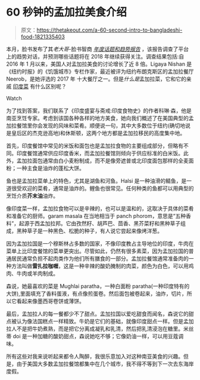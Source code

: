 # 60 秒钟的孟加拉美食介绍

> 原文：<https://thetakeout.com/a-60-second-intro-to-bangladeshi-food-1821335403>

本月，脸书发布了其*老大哥*-脸书智商 [*年度话题和趋势报告*](https://scontent-sea1-1.xx.fbcdn.net/v/t39.2365-6/10000000_395392374233010_8180218995706691584_n.pdf?oh=05b23a0e2cff65d1a78bbfed6603718c&oe=5AB7DC12) ，该报告调查了平台上的趋势对话，并预测哪些话题将在 2018 年继续获得关注。调查结果包括:自 2016 年 1 月以来，美国人对孟加拉美食的讨论增长了近 8 倍。Ligaya Nishan 是《纽约时报》的《饥饿城市》专栏作家，最近被评为纽约布朗克斯区的孟加拉餐厅 Neerob，是她评选的 2017 年 十大餐厅之一。但是*什么是*孟加拉菜，它和它的亲戚 [印度菜](https://thetakeout.com/a-cheat-sheet-to-indian-restaurant-menus-1798256742) 有什么区别呢？

Watch

为了找到答案，我们联系了《印度盛宴与斋戒:印度食物史》的作者科琳·森，他是南亚烹饪专家。考虑到该国各种各样的地方美食，她向我们概述了在美国典型的孟加拉餐馆里你会发现的风味和菜肴。顺便说一句，其中大多数位于纽约(确切地说是皇后区的杰克逊高地)和休斯顿，这两个地方都是孟加拉移民的高度集中地。

首先，印度餐馆中常见的米饭和面包也是孟加拉食物的主要组成部分，但略有不同。印度餐馆通常供应印度香米，而孟加拉餐馆则倾向于供应标准的白米饭。此外，孟加拉面包通常由白小麦粉制成，而不是像旁遮普或北印度面包那样的全麦面粉；一种主食是油炸的蓬松大饼。

鱼也是孟加拉菜单上的特色，尤其是湖鱼和河鱼。Halsi 是一种油滑的鲭鱼，是一道很受欢迎的菜肴，通常是油炸的。鲤鱼也很常见。任何种类的鱼都可以用典型的烹饪介质**芥末油**油炸。

像印度菜一样，孟加拉食物可以是辛辣的，也可以是温和的，这取决于具体的菜肴和准备它的厨师。garam masala 在当地相当于 panch phorom，意思是“五种香料”，起源于西孟加拉邦。它由孜然籽、胡芦巴、茴香、黑芥菜籽和黑种草子组成，黑种草子是一种黑色、松脆的种子，有人说它尝起来像烤洋葱。

因为孟加拉国是一个穆斯林占多数的国家，不像印度教占主导地位的印度，牛肉在菜单上比印度餐馆的菜单更突出。尽管如此，仍然有很多素菜，因为孟加拉国的普通居民通常负担不起肉类作为他们所有膳食的一部分。孟加拉餐馆通常准备肉的一种方法叫做**雷扎拉咖喱**，这是一种辛辣的酸奶腌制的肉菜，颜色为白色，可以用鸡肉、牛肉或羊肉制成。

森说，她最喜欢的菜是 Mughlai paratha，一种白面粉 paratha(一种印度特有的大饼),里面填充了香料蛋液，有点像煎蛋卷。然后面包被卷起来，油炸，切片，所以它看起来像墨西哥卷饼或薄饼。

最后，孟加拉人的每一餐都少不了甜点。孟加拉国以爱吃甜食而闻名，森说它的甜点被认为像法国糕点一样精致。牛奶是它们的基础，就像印度甜点一样。但是孟加拉人不是把牛奶煮熟，而是把它分离成凝乳和乳清，然后把乳清浸泡在糖里。米丝蒂 doi 是一种加糖的酸奶甜点，森说她吃不够；它像奶油一样，可以用豆蔻调味。

所有这些对我来说听起来都令人陶醉，我很乐意加入对这种南亚美食的兴趣。但是，由于美国大多数孟加拉餐馆都集中在几个城市，我不得不等到下一次去东海岸度假。
